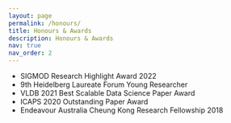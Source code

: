 ```yaml
---
layout: page
permalink: /honours/
title: Honours & Awards
description: Honours & Awards
nav: true
nav_order: 2
---
```


<p>
	<ul>
		<li>
			SIGMOD Research Highlight Award 2022
		</li>
		<li>
			9th Heidelberg Laureate Forum Young Researcher
		</li>
		<li>
			VLDB 2021 Best Scalable Data Science Paper Award
		</li>
		<li>
			ICAPS 2020 Outstanding Paper Award
		</li>
		<li>
			Endeavour Australia Cheung Kong Research Fellowship 2018
		</li>
	</ul>
</p>
